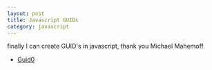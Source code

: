 ```yaml
---
layout: post
title: Javascript GUIDs
category: javascript
---
```


finally I can create GUID's in javascript, thank you Michael Mahemoff.

* [Guid0](http://softwareas.com/guid0-a-javascript-guid-generator)
